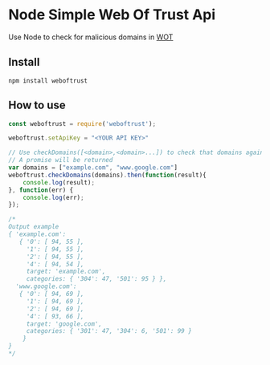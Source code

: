 # Node Simple Web Of Trust Api

Use Node to check for malicious domains in [WOT](https://www.mywot.com/)

## Install
`npm install weboftrust`

## How to use

```javascript
const weboftrust = require('weboftrust');

weboftrust.setApiKey = "<YOUR API KEY>"

// Use checkDomains([<domain>,<domain>...]) to check that domains against WOT
// A promise will be returned
var domains = ["example.com", "www.google.com"]
weboftrust.checkDomains(domains).then(function(result){ 
    console.log(result);
}, function(err) {
    console.log(err);
});

/*
Output example
{ 'example.com':
   { '0': [ 94, 55 ],
     '1': [ 94, 55 ],
     '2': [ 94, 55 ],
     '4': [ 94, 54 ],
     target: 'example.com',
     categories: { '304': 47, '501': 95 } },
  'www.google.com':
   { '0': [ 94, 69 ],
     '1': [ 94, 69 ],
     '2': [ 94, 69 ],
     '4': [ 93, 66 ],
     target: 'google.com',
     categories: { '301': 47, '304': 6, '501': 99 } 
    } 
}
*/
```

